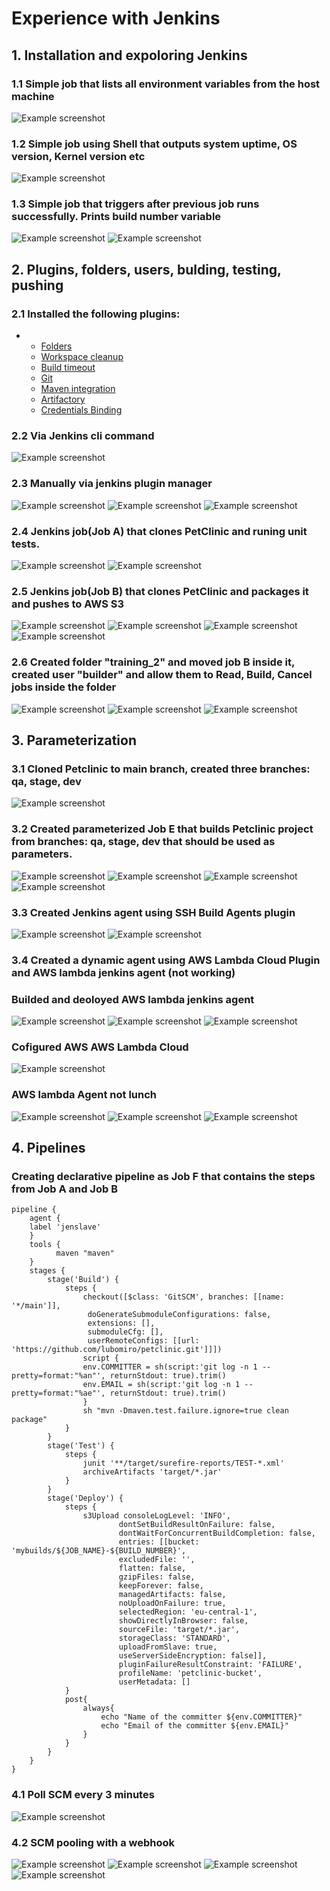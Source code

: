 # Experience with Jenkins

## 1. Installation and expoloring Jenkins

### 1.1 Simple job  that lists all environment variables from the host machine
![Example screenshot](./screens/1.jpg)
### 1.2 Simple job using Shell that outputs system uptime, OS version, Kernel version etc
![Example screenshot](./screens/2.jpg)
### 1.3 Simple job that triggers after previous job runs successfully. Prints build number variable
![Example screenshot](./screens/3.jpg)
![Example screenshot](./screens/4.jpg)

## 2. Plugins, folders, users, bulding, testing, pushing

### 2.1 Installed the following plugins:
 -
    - [Folders](https://plugins.jenkins.io/cloudbees-folder)
    - [Workspace cleanup](https://plugins.jenkins.io/ws-cleanup)
    - [Build timeout](https://plugins.jenkins.io/build-timeout)
    - [Git](https://plugins.jenkins.io/git/)
    - [Maven integration](https://plugins.jenkins.io/maven-plugin/)
    - [Artifactory](https://plugins.jenkins.io/artifactory/)
    - [Credentials Binding](https://plugins.jenkins.io/credentials-binding/)

### 2.2 Via Jenkins cli command
![Example screenshot](./screens/5.jpg)
### 2.3 Manually via jenkins plugin manager
![Example screenshot](./screens/6.jpg)
![Example screenshot](./screens/7.jpg)
![Example screenshot](./screens/8.jpg)

### 2.4 Jenkins job(Job A) that clones PetClinic and runing unit tests.
![Example screenshot](./screens/9.jpg)
![Example screenshot](./screens/10.jpg)
### 2.5 Jenkins job(Job B) that clones PetClinic and packages it and pushes to AWS S3
![Example screenshot](./screens/11.jpg)
![Example screenshot](./screens/12.jpg)
![Example screenshot](./screens/13.jpg)
![Example screenshot](./screens/14.jpg)

### 2.6 Created  folder "training_2" and  moved job B inside it, created user "builder" and allow them to Read, Build, Cancel jobs inside the folder
![Example screenshot](./screens/15.jpg)
![Example screenshot](./screens/16.jpg)
![Example screenshot](./screens/17.jpg)

## 3. Parameterization
### 3.1 Cloned Petclinic to main branch, created three branches: qa, stage, dev
![Example screenshot](./screens/18.jpg)
### 3.2 Created parameterized Job E that builds Petclinic project from branches: qa, stage, dev that should be used as parameters.
![Example screenshot](./screens/19.jpg)
![Example screenshot](./screens/20.jpg)
![Example screenshot](./screens/22.jpg)
![Example screenshot](./screens/23.jpg)

### 3.3 Created Jenkins agent using SSH Build Agents plugin
![Example screenshot](./screens/24.jpg)
![Example screenshot](./screens/25.jpg)

### 3.4 Created a dynamic agent using AWS Lambda Cloud Plugin and AWS lambda jenkins agent (not working)
### Builded and deoloyed AWS lambda jenkins agent 
![Example screenshot](./screens/26.jpg) 
![Example screenshot](./screens/27.jpg)
![Example screenshot](./screens/28.jpg)
### Cofigured AWS AWS Lambda Cloud 
![Example screenshot](./screens/29.jpg)
### AWS lambda Agent not lunch 
![Example screenshot](./screens/30.jpg)
![Example screenshot](./screens/error1.jpg)
![Example screenshot](./screens/error2.jpg)

## 4. Pipelines
###  Creating declarative pipeline as Job F that contains the steps from Job A and Job B
```
pipeline {
    agent {
    label 'jenslave'
    }
    tools {
          maven "maven"
    }
    stages {
        stage('Build') {
            steps {
                checkout([$class: 'GitSCM', branches: [[name: '*/main']],
                 doGenerateSubmoduleConfigurations: false, 
                 extensions: [], 
                 submoduleCfg: [], 
                 userRemoteConfigs: [[url: 'https://github.com/lubomiro/petclinic.git']]])
                script {
                env.COMMITTER = sh(script:'git log -n 1 --pretty=format:"%an"', returnStdout: true).trim()
                env.EMAIL = sh(script:'git log -n 1 --pretty=format:"%ae"', returnStdout: true).trim()
                }
                sh "mvn -Dmaven.test.failure.ignore=true clean package"
            }
        }
        stage('Test') {
            steps {
                junit '**/target/surefire-reports/TEST-*.xml'
                archiveArtifacts 'target/*.jar'
            }
        }
        stage('Deploy') {
            steps {
                s3Upload consoleLogLevel: 'INFO', 
                        dontSetBuildResultOnFailure: false, 
                        dontWaitForConcurrentBuildCompletion: false, 
                        entries: [[bucket: 'mybuilds/${JOB_NAME}-${BUILD_NUMBER}', 
                        excludedFile: '', 
                        flatten: false, 
                        gzipFiles: false, 
                        keepForever: false, 
                        managedArtifacts: false, 
                        noUploadOnFailure: true, 
                        selectedRegion: 'eu-central-1', 
                        showDirectlyInBrowser: false, 
                        sourceFile: 'target/*.jar', 
                        storageClass: 'STANDARD', 
                        uploadFromSlave: true, 
                        useServerSideEncryption: false]], 
                        pluginFailureResultConstraint: 'FAILURE', 
                        profileName: 'petclinic-bucket', 
                        userMetadata: []
            }
            post{
                always{
                    echo "Name of the committer ${env.COMMITTER}"
                    echo "Email of the committer ${env.EMAIL}"
                }
            }
        }
    }
}
```
### 4.1 Poll SCM every 3 minutes
![Example screenshot](./screens/31.jpg)
### 4.2 SCM pooling with a webhook
![Example screenshot](./screens/32.jpg)
![Example screenshot](./screens/33.jpg)
![Example screenshot](./screens/34.jpg)
![Example screenshot](./screens/35.jpg)
